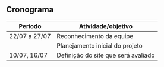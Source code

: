 ## Cronograma
| Período | Atividade/objetivo |
| - | - |
| 22/07 a 27/07 | Reconhecimento da equipe |
| | Planejamento inicial do projeto |
| 10/07, 16/07  | Definição do site que será avaliado |

